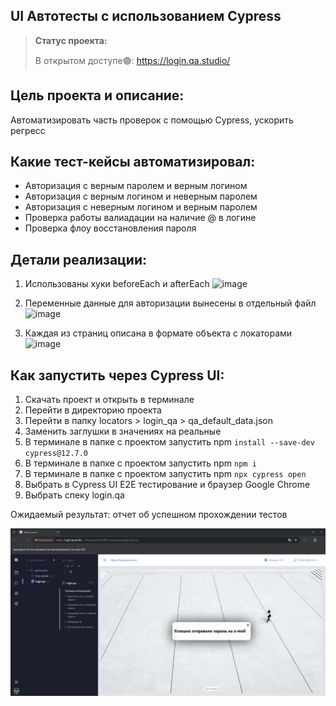 <h2>UI Автотесты с использованием Cypress</h2>

> **Статус проекта:**
> 
> В открытом доступе🟢: https://login.qa.studio/


## Цель проекта и описание:
Автоматизировать часть проверок с помощью Cypress, ускорить регресс

## Какие тест-кейсы автоматизировал:
* Авторизация с верным паролем и верным логином
* Авторизация c верным логином и неверным паролем
* Авторизация с неверным логином и верным паролем
* Проверка работы валиадации на наличие @ в логине
* Проверка флоу восстановления пароля

## Детали реализации:

1. Использованы хуки beforeEach и afterEach
![image](https://github.com/ValeryQA1911/atests_cypress/blob/main/static/hooks.png)

2. Переменные данные для авторизации вынесены в отдельный файл
![image](https://github.com/ValeryQA1911/atests_cypress/blob/main/static/data_var.png)

3. Каждая из страниц описана в формате объекта с локаторами
![image](https://github.com/ValeryQA1911/atests_cypress/blob/main/static/locators.png)

## Как запустить через Cypress UI:
1. Скачать проект и открыть в терминале
2. Перейти в директорию проекта
3. Перейти в папку locators > login_qa > qa_default_data.json
4. Заменить заглушки в значениях на реальные
5. В терминале в папке с проектом запустить npm `install --save-dev cypress@12.7.0`
6. В терминале в папке с проектом запустить npm `npm i`
7. В терминале в папке с проектом запустить npm `npx cypress open`
8. Выбрать в Cypress UI E2E тестирование и браузер Google Chrome
9. Выбрать спеку login.qa

Ожидаемый результат: отчет об успешном прохождении тестов

![image](https://github.com/ValeryQA1911/Login_Cypress_ATests/blob/main/static/login_done.png)
